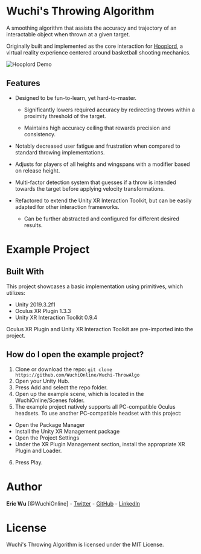 # Wuchi's Throwing Algorithm

A smoothing algorithm that assists the accuracy and trajectory of an interactable object when thrown at a given target.

Originally built and implemented as the core interaction for [Hooplord](https://wuchi.online/hooplord), a virtual reality experience centered around basketball shooting mechanics.

![Hooplord Demo](GIF/HooplordThrow.gif)

## Features

- Designed to be fun-to-learn, yet hard-to-master.

	- Significantly lowers required accuracy by redirecting throws within a proximity threshold of the target.
	
	- Maintains high accuracy ceiling that rewards precision and consistency.

- Notably decreased user fatigue and frustration when compared to standard throwing implementations.

- Adjusts for players of all heights and wingspans with a modifier based on release height.

- Multi-factor detection system that guesses if a throw is intended towards the target before applying velocity transformations.

- Refactored to extend the Unity XR Interaction Toolkit, but can be easily adapted for other interaction frameworks.

	- Can be further abstracted and configured for different desired results.

# Example Project

## Built With

This project showcases a basic implementation using primitives, which utilizes:

* Unity 2019.3.2f1
* Oculus XR Plugin 1.3.3
* Unity XR Interaction Toolkit 0.9.4

Oculus XR Plugin and Unity XR Interaction Toolkit are pre-imported into the project.

## How do I open the example project?

1. Clone or download the repo: ```git clone https://github.com/WuchiOnline/Wuchi-ThrowAlgo```
2. Open your Unity Hub.
3. Press Add and select the repo folder.
4. Open up the example scene, which is located in the WuchiOnline/Scenes folder.
5. The example project natively supports all PC-compatible Oculus headsets. To use another PC-compatible headset with this project:
- Open the Package Manager
- Install the Unity XR Management package
- Open the Project Settings
- Under the XR Plugin Management section, install the appropriate XR Plugin and Loader.
6. Press Play.

# Author

**Eric Wu** [@WuchiOnline] - [Twitter](https://twitter.com/WuchiOnline) - [GitHub](https://github.com/WuchiOnline) - [LinkedIn](https://www.linkedin.com/in/ericwu90/)

# License

Wuchi's Throwing Algorithm is licensed under the MIT License.